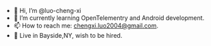 - 👋 Hi, I’m @luo-cheng-xi
- 🌱 I’m currently learning OpenTelementry and Android development.
- 📫 How to reach me: chengxi.luo2004@gmail.com.
- 🥲 Live in Bayside,NY, wish to be hired.

<!---
luo-cheng-xi/luo-cheng-xi is a ✨ special ✨ repository because its `README.md` (this file) appears on your GitHub profile.
You can click the Preview link to take a look at your changes.
--->

